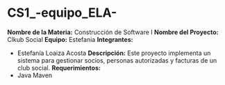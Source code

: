 # CS1_-equipo_ELA-
**Nombre de la Materia:** Construcción de Software I
**Nombre del Proyecto:** Clkub Social
**Equipo:** Estefania
**Integrantes:**
* Estefanía Loaiza Acosta
**Descripción:**
Este proyecto implementa un sistema para gestionar socios, personas autorizadas y facturas de un club social.
**Requerimientos:**
* Java Maven
